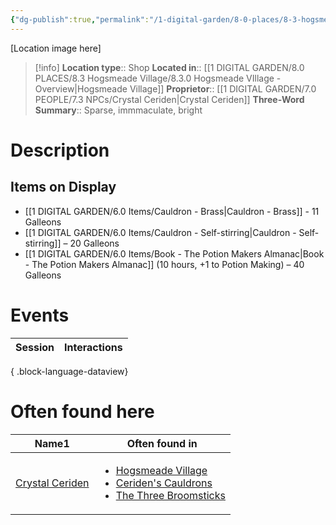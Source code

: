 ```yaml
---
{"dg-publish":true,"permalink":"/1-digital-garden/8-0-places/8-3-hogsmeade-village/8-3-03-ceriden-s-cauldrons/","tags":["#place","hogsmeade","#shop"]}
---
```


[Location image here]
>[!info]
>**Location type**::  Shop
>**Located in**:: [[1 DIGITAL GARDEN/8.0 PLACES/8.3 Hogsmeade Village/8.3.0 Hogsmeade VIllage - Overview\|Hogsmeade Village]]
>**Proprietor**:: [[1 DIGITAL GARDEN/7.0 PEOPLE/7.3 NPCs/Crystal Ceriden\|Crystal Ceriden]]
>**Three-Word Summary**:: Sparse, immmaculate, bright 

# Description


## Items on Display
- [[1 DIGITAL GARDEN/6.0 Items/Cauldron - Brass\|Cauldron - Brass]] - 11 Galleons
- [[1 DIGITAL GARDEN/6.0 Items/Cauldron - Self-stirring\|Cauldron - Self-stirring]] – 20 Galleons
- [[1 DIGITAL GARDEN/6.0 Items/Book - The Potion Makers Almanac\|Book - The Potion Makers Almanac]] (10 hours, +1 to Potion Making) – 40 Galleons

# Events

| Session | Interactions |
| ------- | ------------ |

{ .block-language-dataview}

# Often found here

<div><table class="dataview table-view-table"><thead class="table-view-thead"><tr class="table-view-tr-header"><th class="table-view-th"><span>Name</span><span class="dataview small-text">1</span></th><th class="table-view-th"><span>Often found in</span></th></tr></thead><tbody class="table-view-tbody"><tr><td><span><a data-tooltip-position="top" aria-label="1 DIGITAL GARDEN/7.0 PEOPLE/7.3 NPCs/Crystal Ceriden.md" data-href="1 DIGITAL GARDEN/7.0 PEOPLE/7.3 NPCs/Crystal Ceriden.md" href="1 DIGITAL GARDEN/7.0 PEOPLE/7.3 NPCs/Crystal Ceriden.md" class="internal-link" target="_blank" rel="noopener nofollow">Crystal Ceriden</a></span></td><td><ul class="dataview dataview-ul dataview-result-list-ul"><li class="dataview-result-list-li"><span><a data-tooltip-position="top" aria-label="1 DIGITAL GARDEN/8.0 PLACES/8.3 Hogsmeade Village/8.3.0 Hogsmeade VIllage - Overview.md" data-href="1 DIGITAL GARDEN/8.0 PLACES/8.3 Hogsmeade Village/8.3.0 Hogsmeade VIllage - Overview.md" href="1 DIGITAL GARDEN/8.0 PLACES/8.3 Hogsmeade Village/8.3.0 Hogsmeade VIllage - Overview.md" class="internal-link" target="_blank" rel="noopener nofollow">Hogsmeade Village</a></span></li><li class="dataview-result-list-li"><span><a data-tooltip-position="top" aria-label="1 DIGITAL GARDEN/8.0 PLACES/8.3 Hogsmeade Village/8.3.03 Ceriden's Cauldrons.md" data-href="1 DIGITAL GARDEN/8.0 PLACES/8.3 Hogsmeade Village/8.3.03 Ceriden's Cauldrons.md" href="1 DIGITAL GARDEN/8.0 PLACES/8.3 Hogsmeade Village/8.3.03 Ceriden's Cauldrons.md" class="internal-link" target="_blank" rel="noopener nofollow">Ceriden's Cauldrons</a></span></li><li class="dataview-result-list-li"><span><a data-tooltip-position="top" aria-label="1 DIGITAL GARDEN/8.0 PLACES/8.3 Hogsmeade Village/8.3.11 The Three Broomsticks.md" data-href="1 DIGITAL GARDEN/8.0 PLACES/8.3 Hogsmeade Village/8.3.11 The Three Broomsticks.md" href="1 DIGITAL GARDEN/8.0 PLACES/8.3 Hogsmeade Village/8.3.11 The Three Broomsticks.md" class="internal-link" target="_blank" rel="noopener nofollow">The Three Broomsticks</a></span></li></ul></td></tr></tbody></table></div>